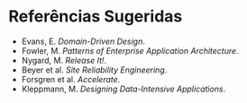 # Referências Sugeridas
- Evans, E. *Domain-Driven Design*.
- Fowler, M. *Patterns of Enterprise Application Architecture*.
- Nygard, M. *Release It!*.
- Beyer et al. *Site Reliability Engineering*.
- Forsgren et al. *Accelerate*.
- Kleppmann, M. *Designing Data-Intensive Applications*.

